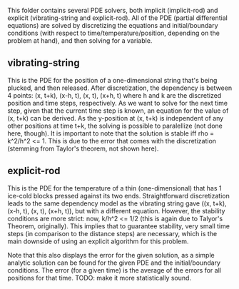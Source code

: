 This folder contains several PDE solvers, both implicit (implicit-rod) and explicit (vibrating-string and explicit-rod). All of the PDE (partial differential equations) are solved by discretizing the equations and initial/boundary conditions (with respect to time/temperature/position, depending on the problem at hand), and then solving for a variable.

vibrating-string
----------------

This is the PDE for the position of a one-dimensional string that's being plucked, and then released. After discretization, the dependency is between 4 points: (x, t+k), (x-h, t), (x, t), (x+h, t) where h and k are the discretized position and time steps, respectively. As we want to solve for the next time step, given that the current time step is known, an equation for the value of (x, t+k) can be derived. As the y-position at (x, t+k) is independent of any other positions at time t+k, the solving is possible to paralellize (not done here, though). It is important to note that the solution is stable iff rho = k^2/h^2 <= 1. This is due to the error that comes with the discretization (stemming from Taylor's theorem, not shown here). 

explicit-rod
------------

This is the PDE for the temperature of a thin (one-dimensional) that has 1 ice-cold blocks pressed against its two ends. Straightforward discretization leads to the same dependency model as the vibrating string gave ((x, t+k), (x-h, t), (x, t), (x+h, t)), but with a different equation. However, the stability conditions are more strict: now, k/h^2 <= 1/2 (this is again due to Talyor's Theorem, originally). This implies that to guarantee stability, very small time steps (in comparison to the distance steps) are necessary, which is the main downside of using an explicit algorithm for this problem. 

Note that this also displays the error for the given solution, as a simple analytic solution can be found for the given PDE and the initial/boundary conditions. The error (for a given time) is the average of the errors for all positions for that time. TODO: make it more statistically sound. 